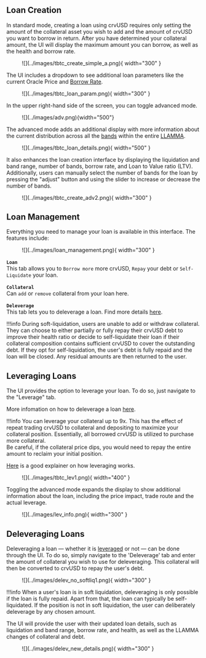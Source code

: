 <h1> </h1>

## **Loan Creation**

In standard mode, creating a loan using crvUSD requires only setting the amount of the collateral asset you wish to add and the amount of crvUSD you want to borrow in return. After you have determined your collateral amount, the UI will display the maximum amount you can borrow, as well as the health and borrow rate.

<figure markdown>
  ![](../images/tbtc_create_simple_a.png){ width="300" }
  <figcaption></figcaption>
</figure>


The UI includes a dropdown to see additional loan parameters like the current Oracle Price and [Borrow Rate](/crvusd/understanding-tokenomics#borrow-rate).

<figure markdown>
  ![](../images/tbtc_loan_param.png){ width="300" }
  <figcaption></figcaption>
</figure>


In the upper right-hand side of the screen, you can toggle advanced mode.


<figure markdown>
  ![](../images/adv.png){width="500"}
  <figcaption></figcaption>
</figure>


The advanced mode adds an additional display with more information about the current distribution across all the [bands](/crvusd/understanding-tokenomics#bands) within the entire [LLAMMA](/crvusd/understanding-tokenomics#llamma). 

<figure markdown>
![](../images/tbtc_loan_details.png){ width="500" }
<figcaption></figcaption>
</figure>


It also enhances the loan creation interface by displaying the liquidation and band range, number of bands, borrow rate, and Loan to Value ratio (LTV). Additionally, users can manually select the number of bands for the loan by pressing the "adjust" button and using the slider to increase or decrease the number of bands.

<figure markdown>
  ![](../images/tbtc_create_adv2.png){ width="300" }
  <figcaption></figcaption>
</figure>


## **Loan Management**

Everything you need to manage your loan is available in this interface. The features include:

<figure markdown>
  ![](../images/loan_management.png){ width="300" }
  <figcaption></figcaption>
</figure>


**`Loan`**   
This tab allows you to `Borrow more` more crvUSD, `Repay` your debt or `Self-Liquidate` your loan.

**`Collateral`**  
Can `add` or `remove` collateral from your loan here.

**`Deleverage`**   
This tab lets you to deleverage a loan. Find more details [here](#deleveraging-loans).

!!!info
    During soft-liquidation, users are unable to add or withdraw collateral. They can choose to either partially or fully repay their crvUSD debt to improve their health ratio or decide to self-liquidate their loan if their collateral composition contains sufficient crvUSD to cover the outstanding debt. If they opt for self-liquidation, the user's debt is fully repaid and the loan will be closed. Any residual amounts are then returned to the user.


## **Leveraging Loans**
The UI provides the option to leverage your loan. To do so, just navigate to the "Leverage" tab.

More infomation on how to deleverage a loan [here](#deleveraging-loans).

!!!info
    You can leverage your collateral up to 9x. This has the effect of repeat trading crvUSD to collateral and depositing to maximize your collateral position. Essentially, all borrowed crvUSD is utilized to purchase more collateral.  
    Be careful, if the collateral price dips, you would need to repay the entire amount to reclaim your initial position. 

[Here](https://curve.substack.com/p/august-15-2023-all-or-nothing) is a good explainer on how leveraging works. 

<figure markdown>
![](../images/tbtc_lev1.png){ width="400" }
<figcaption></figcaption>
</figure>

Toggling the advanced mode expands the display to show additional information about the loan, including the price impact, trade route and the actual leverage.

<figure markdown>
![](../images/lev_info.png){ width="300" }
<figcaption></figcaption>
</figure>


## **Deleveraging Loans**
Deleveraging a loan — whether it is [leveraged](../crvusd/loan-creation.md#leveraging-loans) or not — can be done through the UI. To do so, simply navigate to the 'Deleverage' tab and enter the amount of collateral you wish to use for deleveraging. This collateral will then be converted to crvUSD to repay the user's debt.

<figure markdown>
  ![](../images/delev_no_softliq1.png){ width="300" }
  <figcaption></figcaption>
</figure>


!!!info
    When a user's loan is in soft liquidation, deleveraging is only possible if the loan is fully repaid. Apart from that, the loan can typically be self-liquidated. If the position is not in soft liquidation, the user can deliberately deleverage by any chosen amount.


The UI will provide the user with their updated loan details, such as liquidation and band range, borrow rate, and health, as well as the LLAMMA changes of collateral and debt.

<figure markdown>
![](../images/delev_new_details.png){ width="300" }
  <figcaption></figcaption>
</figure>